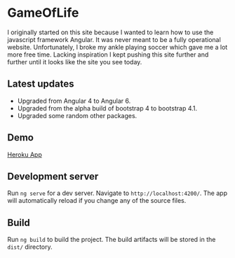 # GameOfLife
I originally started on this site because I wanted to learn how to use the javascript framework Angular. It was never meant to be a fully operational website. Unfortunately, I broke my ankle playing soccer which gave me a lot more free time. Lacking inspiration I kept pushing this site further and further until it looks like the site you see today.

## Latest updates
* Upgraded from Angular 4 to Angular 6.
* Upgraded from the alpha build of bootstrap 4 to bootstrap 4.1.
* Upgraded some random other packages.

## Demo

[Heroku App](http://gameoflife87.herokuapp.com/)

## Development server

Run `ng serve` for a dev server. Navigate to `http://localhost:4200/`. The app will automatically reload if you change any of the source files.

## Build

Run `ng build` to build the project. The build artifacts will be stored in the `dist/` directory.
